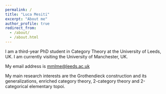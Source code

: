 ```yaml
---
permalink: /
title: "Luca Mesiti"
excerpt: "About me"
author_profile: true
redirect_from: 
  - /about/
  - /about.html
---
```


I am a third-year PhD student in Category Theory at the University of Leeds, UK. I am currently visiting the University of Manchester, UK.

My email address is mmlme@leeds.ac.uk

My main research interests are the Grothendieck construction and its generalizations, enriched category theory, 2-category theory and 2-categorical elementary topoi.
